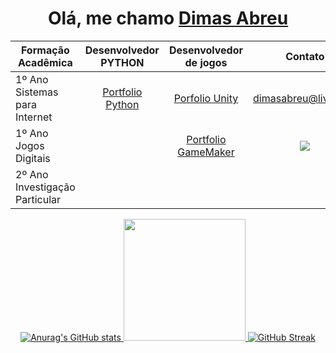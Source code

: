 
<div align='center'>
  <h1>
     Olá, me chamo <a href="https://www.linkedin.com/in/dimasdeabreu/">Dimas Abreu</a>
  </h1>
</div>

<div align="center">

| **Formação Acadêmica**     | **Desenvolvedor PYTHON**     | **Desenvolvedor de jogos** | **Contato**
| ------------- | :-------------: | :--------:   | :---------: 
| 1º Ano Sistemas para Internet      | <a href="http://dimasabreu.pythonanywhere.com">Portfolio Python</a>        | <a href="https://dimasabreu.itch.io">Porfolio Unity</a>   | dimasabreu@live.com
| 1º Ano Jogos Digitais       |        | <a href="https://gx.games/pt-br/studios/9a29a6c2-ddfa-488b-a95e-4b85035efa2c/">Portfolio GameMaker</a>  | <a href="https://www.linkedin.com/in/dimasdeabreu/" target="_blank"><img src="https://img.shields.io/badge/-LinkedIn-%230077B5?style=for-the-badge&logo=linkedin&logoColor=white" target="_blank"></a> 
| 2º Ano Investigação Particular |

</div>




<div align="center">
  <a href="https://github.com/dimasabreu">
  
  <div align = "center">
  
  ![Anurag's GitHub stats](https://github-readme-stats.vercel.app/api?username=dimasabreu&theme=vision-friendly-dark&show_icons=true)
  <img height="195em" src="https://github-readme-stats.vercel.app/api/top-langs/?username=dimasabreu&layout=compact&langs_count=168&theme=vision-friendly-dark"/>
  [![GitHub Streak](http://github-readme-streak-stats.herokuapp.com?user=dimasabreu&theme=highcontrast)](https://git.io/streak-stats)
  
</div>
</div>

  
  
  
